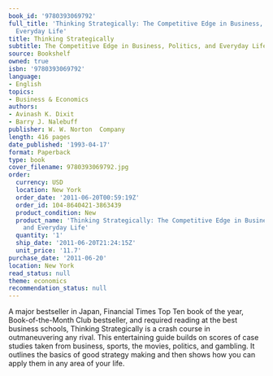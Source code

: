 ```yaml
---
book_id: '9780393069792'
full_title: 'Thinking Strategically: The Competitive Edge in Business, Politics, and
  Everyday Life'
title: Thinking Strategically
subtitle: The Competitive Edge in Business, Politics, and Everyday Life
source: Bookshelf
owned: true
isbn: '9780393069792'
language:
- English
topics:
- Business & Economics
authors:
- Avinash K. Dixit
- Barry J. Nalebuff
publisher: W. W. Norton  Company
length: 416 pages
date_published: '1993-04-17'
format: Paperback
type: book
cover_filename: 9780393069792.jpg
order:
  currency: USD
  location: New York
  order_date: '2011-06-20T00:59:19Z'
  order_id: 104-8640421-3863439
  product_condition: New
  product_name: 'Thinking Strategically: The Competitive Edge in Business, Politics,
    and Everyday Life'
  quantity: '1'
  ship_date: '2011-06-20T21:24:15Z'
  unit_price: '11.7'
purchase_date: '2011-06-20'
location: New York
read_status: null
theme: economics
recommendation_status: null
---
```

A major bestseller in Japan, Financial Times Top Ten book of the year, Book-of-the-Month Club bestseller, and required reading at the best business schools, Thinking Strategically is a crash course in outmaneuvering any rival. This entertaining guide builds on scores of case studies taken from business, sports, the movies, politics, and gambling. It outlines the basics of good strategy making and then shows how you can apply them in any area of your life.
